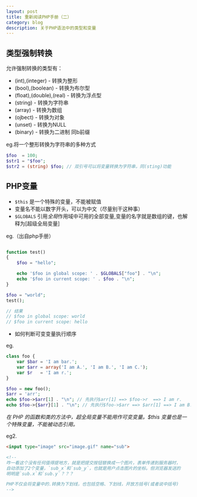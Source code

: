 ```yaml
---
layout: post
title: 重新阅读PHP手册（二）
category: blog
description: 关于PHP语法中的类型和变量
---
```


## 类型强制转换

允许强制转换的类型有：

- (int),(integer) - 转换为整形
- (bool),(boolean) - 转换为布尔型
- (float),(double),(real) - 转换为浮点型
- (string) - 转换为字符串
- (array) - 转换为数组
- (ojbect) - 转换为对象
- (unset) - 转换为NULL
- (binary) - 转换为二进制 同b前缀

eg.将一个整形转换为字符串的多种方式

```php
$foo  = 100;
$str1 = "$foo";
$str2 = (string) $foo; // 双引号可以将变量转换为字符串，同(sting)功能
```

## PHP变量

- `$this` 是一个特殊的变量，不能被赋值
- 变量名不能以数字开头，可以为中文（尽量别干这种事）
- `$GLOBALS`  引用*全局*作用域中可用的全部变量,变量的名字就是数组的键，也解释为[超级全局变量]

eg.（出自php手册）

```php

function test()
{
    $foo = "hello";

    echo '$foo in global scope: ' . $GLOBALS["foo"] . "\n";
    echo '$foo in current scope: ' . $foo . "\n"; 
}

$foo = "world";
test();

// 结果
// $foo in global scope: world
// $foo in current scope: hello
```

- 如何判断可变变量执行顺序

eg.

```php
class foo {
    var $bar = 'I am bar.';
    var $arr = array('I am A.', 'I am B.', 'I am C.');
    var $r   = 'I am r.';
}

$foo = new foo();
$arr = 'arr';
echo $foo->$arr[1] . "\n"; // 先执行$arr[1] ==> $foo->r  ==> I am r.
echo $foo->{$arr}[1] . "\n"; // 先执行$foo->$arr ==> $arr[1] ==> I am B.
```

*在 PHP 的函数和类的方法中，超全局变量不能用作可变变量。$this 变量也是一个特殊变量，不能被动态引用。*

eg2.

```html
<input type="image" src="image.gif" name="sub">

<!--
咋一看这个没有任何值得提地方，就是把提交按钮替换成一个图片，表单传递到服务器时，
自动添加了2个变量，`sub_x`和`sub_y`，也就是用户点击图片的坐标。但浏览器发送的
明明是`sub.x`和`sub.y`？？？

PHP不仅会将变量中的.转换为下划线，也包括空格、下划线，开放方括号(或者说中括号)
-->
```
